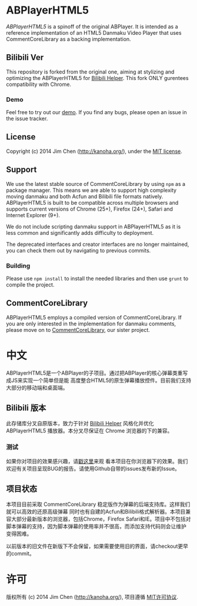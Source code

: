 # ABPlayerHTML5

*ABPlayerHTML5* is a spinoff of the original ABPlayer. 
It is intended as a reference implementation of an HTML5 Danmaku Video Player 
that uses CommentCoreLibrary as a backing implementation.

## Bilibili Ver

This repository is forked from the original one, aiming at stylizing and optimizing the ABPlayerHTML5 for [Bilibili Helper](https://github.com/zhuogu/Bilibili-Helper). This fork ONLY gurentees compatibility with Chrome.

### Demo
Feel free to try out our [demo](http://zhuogu.github.io/ABPlayerHTML5-bilibili-ver/build/demo.html).
If you find any bugs, please open an issue in the issue tracker.

## License

Copyright (c) 2014 Jim Chen (http://kanoha.org/), under the 
[MIT license](http://www.opensource.org/licenses/mit-license.php).

## Support

We use the latest stable source of CommentCoreLibrary by using `npm` as a package
manager. This means we are able to support high complexity moving danmaku and 
both Acfun and Bilibili file formats natively. ABPlayerHTML5 is built to be 
compatible across multiple browsers and supports current versions of 
Chrome (25+), Firefox (24+), Safari and Internet Explorer (9+). 

We do not include scripting danmaku support in ABPlayerHTML5 as it is less common
and significantly adds difficulty to deployment.

The deprecated interfaces and creator interfaces are no longer maintained, you 
can check them out by navigating to previous commits.

### Building

Please use `npm install` to install the needed libraries and then use `grunt` to
compile the project.

## CommentCoreLibrary

ABPlayerHTML5 employs a compiled version of CommentCoreLibrary. If you are only 
interested in the implementation for danmaku comments, please move on to 
[CommentCoreLibrary](https://github.com/jabbany/CommentCoreLibrary), our sister
project.

# 中文

ABPlayerHTML5是一个ABPlayer的子项目。通过把ABPlayer的核心弹幕类重写成JS来实现一个简单但是能
高度整合HTML5的原生弹幕播放控件。目前我们支持大部分的移动端和桌面端。

## Bilibili 版本

此存储库分叉自原版本，致力于针对 [Bilibili Helper](https://github.com/zhuogu/Bilibili-Helper) 风格化并优化 ABPlayerHTML5 播放器。本分叉尽保证在 Chrome 浏览器的下的兼容。

### 测试
如果你对项目的效果感兴趣，请[戳这里](http://zhuogu.github.io/ABPlayerHTML5-bilibili-ver/build/demo.html)来观
看本项目在你浏览器下的效果。我们欢迎有关项目呈现BUG的报告。请使用Github自带的issues发布新的Issue。

## 项目状态

本项目目前采取 CommentCoreLibrary 稳定版作为弹幕的后端支持库。这样我们就可以高效的还原高级弹幕
同时也有自建的Acfun和Bilibili格式解析器。本项目兼容大部分最新版本的浏览器，包括Chrome，Firefox
Safari和IE。项目中不包括对脚本弹幕的支持，因为脚本弹幕的使用率并不很高，而添加支持代码则会让维护
变得困难。

以前版本的旧文件在新版下不会保留，如果需要使用旧的界面，请checkout更早的commit。

# 许可
版权所有 (c) 2014 Jim Chen (http://kanoha.org/), 项目遵循 
[MIT许可协议](http://www.opensource.org/licenses/mit-license.php).
